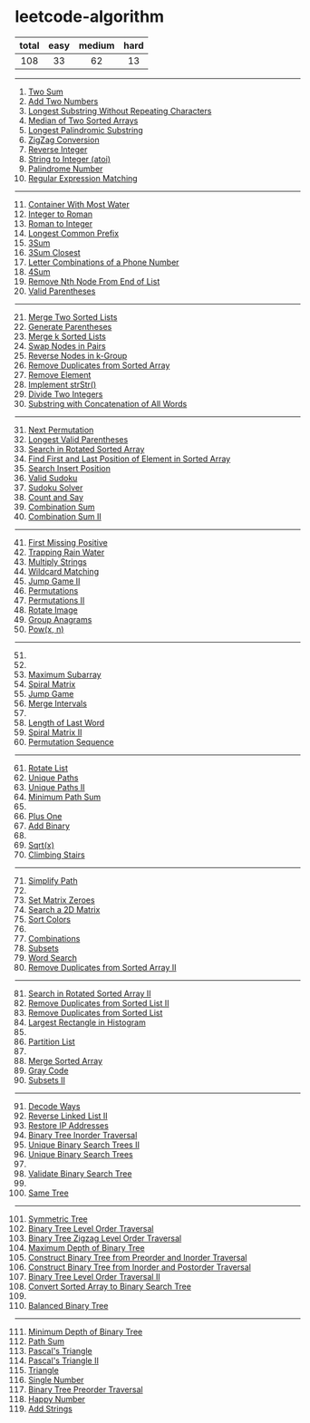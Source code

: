 [comment]:超链接的加入方式：[tag](url)
[comment]:分割线的加入方式：----

# leetcode-algorithm
|total|easy|medium|hard|
|:---:|:---:|:---:|:---:|
|108|33|62|13|
----
1. [Two Sum](https://github.com/assassint2017/leetcode-algorithm/tree/master/Two%20Sum)
2. [Add Two Numbers](https://github.com/assassint2017/leetcode-algorithm/tree/master/Add%20Two%20Numbers)
3. [Longest Substring Without Repeating Characters](https://github.com/assassint2017/leetcode-algorithm/tree/master/Longest%20Substring%20Without%20Repeating%20Characters)  
4. [Median of Two Sorted Arrays](https://github.com/assassint2017/leetcode-algorithm/tree/master/Median%20of%20Two%20Sorted%20Arrays)  
5. [Longest Palindromic Substring](https://github.com/assassint2017/leetcode-algorithm/tree/master/Longest%20Palindromic%20Substring)  
6. [ZigZag Conversion](https://github.com/assassint2017/leetcode-algorithm/tree/master/ZigZag%20Conversion)  
7. [Reverse Integer](https://github.com/assassint2017/leetcode-algorithm/tree/master/Reverse%20Integer)  
8. [String to Integer (atoi)](https://github.com/assassint2017/leetcode-algorithm/tree/master/String%20to%20Integer%20(atoi))  
9. [Palindrome Number](https://github.com/assassint2017/leetcode-algorithm/tree/master/Palindrome%20Number)  
10. [Regular Expression Matching](https://github.com/assassint2017/leetcode-algorithm/tree/master/Regular%20Expression%20Matching)  
----
11. [Container With Most Water](https://github.com/assassint2017/leetcode-algorithm/tree/master/Container%20With%20Most%20Water)
12. [Integer to Roman](https://github.com/assassint2017/leetcode-algorithm/tree/master/Integer%20to%20Roman)
13. [Roman to Integer](https://github.com/assassint2017/leetcode-algorithm/tree/master/Roman%20to%20Integer)
14. [Longest Common Prefix](https://github.com/assassint2017/leetcode-algorithm/tree/master/Longest%20Common%20Prefix)
15. [3Sum](https://github.com/assassint2017/leetcode-algorithm/tree/master/3Sum)
16. [3Sum Closest](https://github.com/assassint2017/leetcode-algorithm/tree/master/3Sum%20Closest)
17. [Letter Combinations of a Phone Number](https://github.com/assassint2017/leetcode-algorithm/tree/master/Letter%20Combinations%20of%20a%20Phone%20Number)
18. [4Sum](https://github.com/assassint2017/leetcode-algorithm/tree/master/4Sum)
19. [Remove Nth Node From End of List](https://github.com/assassint2017/leetcode-algorithm/tree/master/Remove%20Nth%20Node%20From%20End%20of%20List)
20. [Valid Parentheses](https://github.com/assassint2017/leetcode-algorithm/tree/master/Valid%20Parentheses)
----
21. [Merge Two Sorted Lists](https://github.com/assassint2017/leetcode-algorithm/tree/master/Merge%20Two%20Sorted%20Lists)
22. [Generate Parentheses](https://github.com/assassint2017/leetcode-algorithm/tree/master/Generate%20Parentheses)
23. [Merge k Sorted Lists](https://github.com/assassint2017/leetcode-algorithm/tree/master/Merge%20k%20Sorted%20Lists)
24. [Swap Nodes in Pairs](https://github.com/assassint2017/leetcode-algorithm/tree/master/Swap%20Nodes%20in%20Pairs)
25. [Reverse Nodes in k-Group](https://github.com/assassint2017/leetcode-algorithm/tree/master/Reverse%20Nodes%20in%20k-Group)
26. [Remove Duplicates from Sorted Array](https://github.com/assassint2017/leetcode-algorithm/tree/master/Remove%20Duplicates%20from%20Sorted%20Array)
27. [Remove Element](https://github.com/assassint2017/leetcode-algorithm/tree/master/Remove%20Element)
28. [Implement strStr()](https://github.com/assassint2017/leetcode-algorithm/tree/master/Implement%20strStr())
29. [Divide Two Integers](https://github.com/assassint2017/leetcode-algorithm/tree/master/Divide%20Two%20Integers)
30. [Substring with Concatenation of All Words](https://github.com/assassint2017/leetcode-algorithm/tree/master/Substring%20with%20Concatenation%20of%20All%20Words)
----
31. [Next Permutation](https://github.com/assassint2017/leetcode-algorithm/tree/master/Next%20Permutation)
32. [Longest Valid Parentheses](https://github.com/assassint2017/leetcode-algorithm/tree/master/Longest%20Valid%20Parentheses)
33. [Search in Rotated Sorted Array](https://github.com/assassint2017/leetcode-algorithm/tree/master/Search%20in%20Rotated%20Sorted%20Array)
34. [Find First and Last Position of Element in Sorted Array](https://github.com/assassint2017/leetcode-algorithm/tree/master/Find%20First%20and%20Last%20Position%20of%20Element%20in%20Sorted%20Array)
35. [Search Insert Position](https://github.com/assassint2017/leetcode-algorithm/tree/master/Search%20Insert%20Position)
36. [Valid Sudoku](https://github.com/assassint2017/leetcode-algorithm/tree/master/Valid%20Sudoku)
37. [Sudoku Solver](https://github.com/assassint2017/leetcode-algorithm/tree/master/Sudoku%20Solver)
38. [Count and Say](https://github.com/assassint2017/leetcode-algorithm/tree/master/Count%20and%20Say)
39. [Combination Sum](https://github.com/assassint2017/leetcode-algorithm/tree/master/Combination%20Sum)
40. [Combination Sum II](https://github.com/assassint2017/leetcode-algorithm/tree/master/Combination%20Sum%20II)
----
41. [First Missing Positive](https://github.com/assassint2017/leetcode-algorithm/tree/master/First%20Missing%20Positive)
42. [Trapping Rain Water](https://github.com/assassint2017/leetcode-algorithm/tree/master/Trapping%20Rain%20Water)
43. [Multiply Strings](https://github.com/assassint2017/leetcode-algorithm/tree/master/Multiply%20Strings)
44. [Wildcard Matching](https://github.com/assassint2017/leetcode-algorithm/tree/master/Wildcard%20Matching)
45. [Jump Game II](https://github.com/assassint2017/leetcode-algorithm/tree/master/Jump%20Game%20II)
46. [Permutations](https://github.com/assassint2017/leetcode-algorithm/tree/master/Permutations)
47. [Permutations II](https://github.com/assassint2017/leetcode-algorithm/tree/master/Permutations%20II)
48. [Rotate Image](https://github.com/assassint2017/leetcode-algorithm/tree/master/Rotate%20Image)
49. [Group Anagrams](https://github.com/assassint2017/leetcode-algorithm/tree/master/Group%20Anagrams)
50. [Pow(x, n)](https://github.com/assassint2017/leetcode-algorithm/tree/master/Pow(x%2C%20n))
----
51. []()
52. []()
53. [Maximum Subarray](https://github.com/assassint2017/leetcode-algorithm/tree/master/Maximum%20Subarray)
54. [Spiral Matrix](https://github.com/assassint2017/leetcode-algorithm/tree/master/Spiral%20Matrix)
55. [Jump Game](https://github.com/assassint2017/leetcode-algorithm/tree/master/Jump%20Game)
56. [Merge Intervals](https://github.com/assassint2017/leetcode-algorithm/tree/master/Merge%20Intervals)
57. []()
58. [Length of Last Word](https://github.com/assassint2017/leetcode-algorithm/tree/master/Length%20of%20Last%20Word)
59. [Spiral Matrix II](https://github.com/assassint2017/leetcode-algorithm/tree/master/Spiral%20Matrix%20II)
60. [Permutation Sequence](https://github.com/assassint2017/leetcode-algorithm/tree/master/Permutation%20Sequence)
----
61. [Rotate List](https://github.com/assassint2017/leetcode-algorithm/tree/master/Rotate%20List)
62. [Unique Paths](https://github.com/assassint2017/leetcode-algorithm/tree/master/Unique%20Paths)
63. [Unique Paths II](https://github.com/assassint2017/leetcode-algorithm/tree/master/Unique%20Paths%20II)
64. [Minimum Path Sum](https://github.com/assassint2017/leetcode-algorithm/tree/master/Minimum%20Path%20Sum)
65. []()
66. [Plus One](https://github.com/assassint2017/leetcode-algorithm/tree/master/Plus%20One)
67. [Add Binary](https://github.com/assassint2017/leetcode-algorithm/tree/master/Add%20Binary)
68. []()
69. [Sqrt(x)](https://github.com/assassint2017/leetcode-algorithm/tree/master/Sqrt(x))
70. [Climbing Stairs](https://github.com/assassint2017/leetcode-algorithm/tree/master/Climbing%20Stairs)
----
71. [Simplify Path](https://github.com/assassint2017/leetcode-algorithm/tree/master/Simplify%20Path)
72. []()
73. [Set Matrix Zeroes](https://github.com/assassint2017/leetcode-algorithm/tree/master/Set%20Matrix%20Zeroes)
74. [Search a 2D Matrix](https://github.com/assassint2017/leetcode-algorithm/tree/master/Search%20a%202D%20Matrix)
75. [Sort Colors](https://github.com/assassint2017/leetcode-algorithm/tree/master/Sort%20Colors)
76. []()
77. [Combinations](https://github.com/assassint2017/leetcode-algorithm/tree/master/Combinations)
78. [Subsets](https://github.com/assassint2017/leetcode-algorithm/tree/master/Subsets)
79. [Word Search](https://github.com/assassint2017/leetcode-algorithm/tree/master/Word%20Search)
80. [Remove Duplicates from Sorted Array II](https://github.com/assassint2017/leetcode-algorithm/tree/master/Remove%20Duplicates%20from%20Sorted%20Array%20II)
----
81. [Search in Rotated Sorted Array II](https://github.com/assassint2017/leetcode-algorithm/tree/master/Search%20in%20Rotated%20Sorted%20Array%20II)
82. [Remove Duplicates from Sorted List II](https://github.com/assassint2017/leetcode-algorithm/tree/master/Remove%20Duplicates%20from%20Sorted%20List%20II)
83. [Remove Duplicates from Sorted List](https://github.com/assassint2017/leetcode-algorithm/tree/master/Remove%20Duplicates%20from%20Sorted%20List)
84. [Largest Rectangle in Histogram](https://github.com/assassint2017/leetcode-algorithm/tree/master/Largest%20Rectangle%20in%20Histogram)
85. []()
86. [Partition List](https://github.com/assassint2017/leetcode-algorithm/tree/master/Partition%20List)
87. []()
88. [Merge Sorted Array](https://github.com/assassint2017/leetcode-algorithm/tree/master/Merge%20Sorted%20Array)
89. [Gray Code](https://github.com/assassint2017/leetcode-algorithm/tree/master/Gray%20Code)
90. [Subsets II](https://github.com/assassint2017/leetcode-algorithm/tree/master/Subsets%20II)
----
91. [Decode Ways](https://github.com/assassint2017/leetcode-algorithm/tree/master/Decode%20Ways)
92. [Reverse Linked List II](https://github.com/assassint2017/leetcode-algorithm/tree/master/Reverse%20Linked%20List%20II)
93. [Restore IP Addresses](https://github.com/assassint2017/leetcode-algorithm/tree/master/Restore%20IP%20Addresses)
94. [Binary Tree Inorder Traversal](https://github.com/assassint2017/leetcode-algorithm/tree/master/Binary%20Tree%20Inorder%20Traversal)
95. [Unique Binary Search Trees II](https://github.com/assassint2017/leetcode-algorithm/tree/master/Unique%20Binary%20Search%20Trees%20II)
96. [Unique Binary Search Trees](https://github.com/assassint2017/leetcode-algorithm/tree/master/Unique%20Binary%20Search%20Trees)
97. []()
98. [Validate Binary Search Tree](https://github.com/assassint2017/leetcode-algorithm/tree/master/Validate%20Binary%20Search%20Tree)
99. []()
100. [Same Tree](https://github.com/assassint2017/leetcode-algorithm/tree/master/Same%20Tree)
----
101. [Symmetric Tree](https://github.com/assassint2017/leetcode-algorithm/tree/master/Symmetric%20Tree)
102. [Binary Tree Level Order Traversal](https://github.com/assassint2017/leetcode-algorithm/tree/master/Binary%20Tree%20Level%20Order%20Traversal)
103. [Binary Tree Zigzag Level Order Traversal](https://github.com/assassint2017/leetcode-algorithm/tree/master/Binary%20Tree%20Zigzag%20Level%20Order%20Traversal)
104. [Maximum Depth of Binary Tree](https://github.com/assassint2017/leetcode-algorithm/tree/master/Maximum%20Depth%20of%20Binary%20Tree)
105. [Construct Binary Tree from Preorder and Inorder Traversal](https://github.com/assassint2017/leetcode-algorithm/tree/master/Construct%20Binary%20Tree%20from%20Preorder%20and%20Inorder%20Traversal)
106. [Construct Binary Tree from Inorder and Postorder Traversal](https://github.com/assassint2017/leetcode-algorithm/tree/master/Construct%20Binary%20Tree%20from%20Inorder%20and%20Postorder%20Traversal)
107. [Binary Tree Level Order Traversal II](https://github.com/assassint2017/leetcode-algorithm/tree/master/Binary%20Tree%20Level%20Order%20Traversal%20II)
108. [Convert Sorted Array to Binary Search Tree](https://github.com/assassint2017/leetcode-algorithm/tree/master/Convert%20Sorted%20Array%20to%20Binary%20Search%20Tree)
109. []()
110. [Balanced Binary Tree](https://github.com/assassint2017/leetcode-algorithm/tree/master/Balanced%20Binary%20Tree)
----
111. [Minimum Depth of Binary Tree](https://github.com/assassint2017/leetcode-algorithm/tree/master/Minimum%20Depth%20of%20Binary%20Tree)
112. [Path Sum](https://github.com/assassint2017/leetcode-algorithm/tree/master/Path%20Sum)
118. [Pascal's Triangle](https://github.com/assassint2017/leetcode-algorithm/tree/master/Pascal's%20Triangle)
119. [Pascal's Triangle II](https://github.com/assassint2017/leetcode-algorithm/tree/master/Pascal's%20Triangle%20II)
120. [Triangle](https://github.com/assassint2017/leetcode-algorithm/tree/master/Triangle)
136. [Single Number](https://github.com/assassint2017/leetcode-algorithm/tree/master/Single%20Number)
144. [Binary Tree Preorder Traversal](https://github.com/assassint2017/leetcode-algorithm/tree/master/Binary%20Tree%20Preorder%20Traversal)
202. [Happy Number](https://github.com/assassint2017/leetcode-algorithm/tree/master/Happy%20Number)
415. [Add Strings](https://github.com/assassint2017/leetcode-algorithm/tree/master/Add%20Strings)

